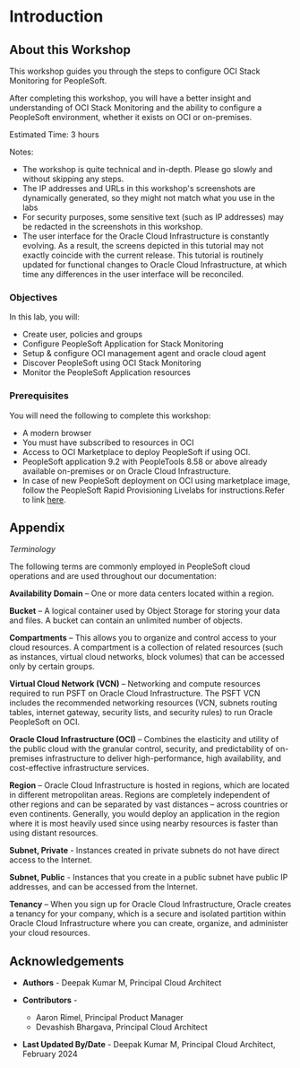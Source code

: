 # Introduction

## About this Workshop

This workshop guides you through the steps to configure  OCI Stack Monitoring for PeopleSoft.

After completing this workshop, you will have a better insight and understanding of OCI Stack Monitoring and the ability to configure a PeopleSoft environment, whether it exists on OCI or on-premises.


Estimated Time: 3 hours

Notes:

* The workshop is quite technical and in-depth. Please go slowly and without skipping any steps.
*  The IP addresses and URLs in this workshop's screenshots are dynamically generated, so they might not match what you use in the labs
* For security purposes, some sensitive text (such as IP addresses) may be redacted in the screenshots in this workshop.
* The user interface for the Oracle Cloud Infrastructure is constantly evolving. As a result, the screens depicted in this tutorial may not exactly coincide with the current release. This tutorial is routinely updated for functional changes to Oracle Cloud Infrastructure, at which time any differences in the user interface will be reconciled.




### Objectives

In this lab, you will:

* Create user, policies and groups
* Configure PeopleSoft Application for Stack Monitoring
* Setup & configure OCI management agent and oracle cloud agent
* Discover PeopleSoft using OCI Stack Monitoring
* Monitor the PeopleSoft Application resources


### Prerequisites

You will need the following to complete this workshop:

* A modern browser
* You must have subscribed to resources in OCI
* Access to OCI Marketplace to deploy PeopleSoft if using OCI.
* PeopleSoft application 9.2 with PeopleTools 8.58 or above already available on-premises or on Oracle Cloud Infrastructure.
* In case of new PeopleSoft deployment on OCI using marketplace image, follow the PeopleSoft Rapid Provisioning Livelabs for instructions.Refer to link [here](https://livelabs.oracle.com/pls/apex/r/dbpm/livelabs/view-workshop?wid=3208).


## Appendix

*Terminology*

The following terms are commonly employed in PeopleSoft cloud operations and are used throughout our documentation:

**Availability Domain** – One or more data centers located within a region.

**Bucket** – A logical container used by Object Storage for storing your data and files. A bucket can contain an unlimited number of objects.

**Compartments** – This allows you to organize and control access to your cloud resources. A compartment is a collection of related resources (such as instances, virtual cloud networks, block volumes) that can be accessed only by certain groups.

**Virtual Cloud Network (VCN)** – Networking and compute resources required to run PSFT on Oracle Cloud Infrastructure. The PSFT VCN includes the recommended networking resources (VCN, subnets routing tables, internet gateway, security lists, and security rules) to run Oracle PeopleSoft on OCI.

**Oracle Cloud Infrastructure (OCI)** – Combines the elasticity and utility of the public cloud with the granular control, security, and predictability of on-premises infrastructure to deliver high-performance, high availability, and cost-effective infrastructure services.

**Region** – Oracle Cloud Infrastructure is hosted in regions, which are located in different metropolitan areas. Regions are completely independent of other regions and can be separated by vast distances – across countries or even continents. Generally, you would deploy an application in the region where it is most heavily used since using nearby resources is faster than using distant resources.

**Subnet, Private** - Instances created in private subnets do not have direct access to the Internet.

**Subnet, Public** - Instances that you create in a public subnet have public IP addresses, and can be accessed from the Internet.

**Tenancy** – When you sign up for Oracle Cloud Infrastructure, Oracle creates a tenancy for your company, which is a secure and isolated partition within Oracle Cloud Infrastructure where you can create, organize, and administer your cloud resources.


## Acknowledgements

* **Authors** - Deepak Kumar M, Principal Cloud Architect
* **Contributors** -

    * Aaron Rimel, Principal Product Manager
    * Devashish Bhargava, Principal Cloud Architect
* **Last Updated By/Date** - Deepak Kumar M, Principal Cloud Architect, February 2024

